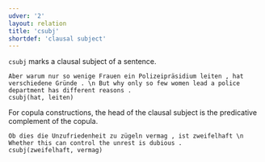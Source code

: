```yaml
---
udver: '2'
layout: relation
title: 'csubj'
shortdef: 'clausal subject'
---
```


`csubj` marks a clausal subject of a sentence.

~~~ sdparse
Aber warum nur so wenige Frauen ein Polizeipräsidium leiten , hat verschiedene Gründe . \n But why only so few women lead a police department has different reasons .
csubj(hat, leiten)
~~~

For copula constructions, the head of the clausal subject is the predicative complement of the copula.

~~~ sdparse
Ob dies die Unzufriedenheit zu zügeln vermag , ist zweifelhaft \n Whether this can control the unrest is dubious .
csubj(zweifelhaft, vermag)
~~~

<!-- Interlanguage links updated Út zář 29 18:41:16 CEST 2020 -->

